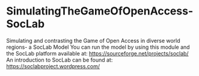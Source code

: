 # SimulatingTheGameOfOpenAccess-SocLab
Simulating and contrasting the Game of Open Access in diverse world regions- a SocLab Model
You can run the model by using this module and the SocLab platform available at: https://sourceforge.net/projects/soclab/
An introduction to SocLab can be found at: https://soclabproject.wordpress.com/

